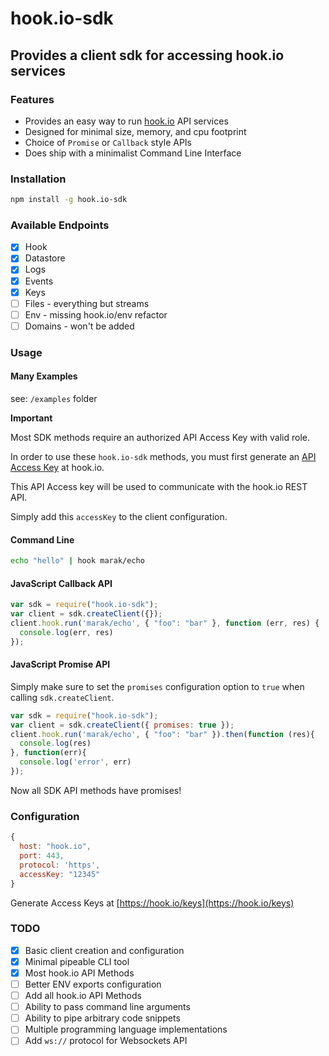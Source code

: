 # hook.io-sdk

## Provides a client sdk for accessing hook.io services

### Features

 - Provides an easy way to run [hook.io](https://hook.io) API services
 - Designed for minimal size, memory, and cpu footprint
 - Choice of `Promise` or `Callback` style APIs
 - Does ship with a minimalist Command Line Interface

### Installation

```bash
npm install -g hook.io-sdk
```

### Available Endpoints

- [x] Hook
- [x] Datastore
- [x] Logs
- [x] Events
- [x] Keys
- [ ] Files - everything but streams
- [ ] Env - missing hook.io/env refactor
- [ ] Domains - won't be added

### Usage

#### Many Examples

see: `/examples` folder

**Important**

Most SDK methods require an authorized API Access Key with valid role.

In order to use these `hook.io-sdk` methods, you must first generate an [API Access Key](https://hook.io/keys) at hook.io.

This API Access key will be used to communicate with the hook.io REST API.

Simply add this `accessKey` to the client configuration.

#### Command Line

```bash
echo "hello" | hook marak/echo
```

#### JavaScript Callback API

```js
var sdk = require("hook.io-sdk");
var client = sdk.createClient({});
client.hook.run('marak/echo', { "foo": "bar" }, function (err, res) {
  console.log(err, res)
});
```
#### JavaScript Promise API

Simply make sure to set the `promises` configuration option to `true` when calling `sdk.createClient`.

```js
var sdk = require("hook.io-sdk");
var client = sdk.createClient({ promises: true });
client.hook.run('marak/echo', { "foo": "bar" }).then(function (res){
  console.log(res)
}, function(err){
  console.log('error', err)
});
```

Now all SDK API methods have promises!

### Configuration

```js
{
  host: "hook.io",
  port: 443,
  protocol: 'https',
  accessKey: "12345"
}
```

Generate Access Keys at [https://hook.io/keys](https://hook.io/keys)

### TODO

- [x] Basic client creation and configuration 
- [x] Minimal pipeable CLI tool
- [x] Most hook.io API Methods
- [ ] Better ENV exports configuration
- [ ] Add all hook.io API Methods
- [ ] Ability to pass command line arguments
- [ ] Ability to pipe arbitrary code snippets
- [ ] Multiple programming language implementations
- [ ] Add `ws://` protocol for Websockets API
